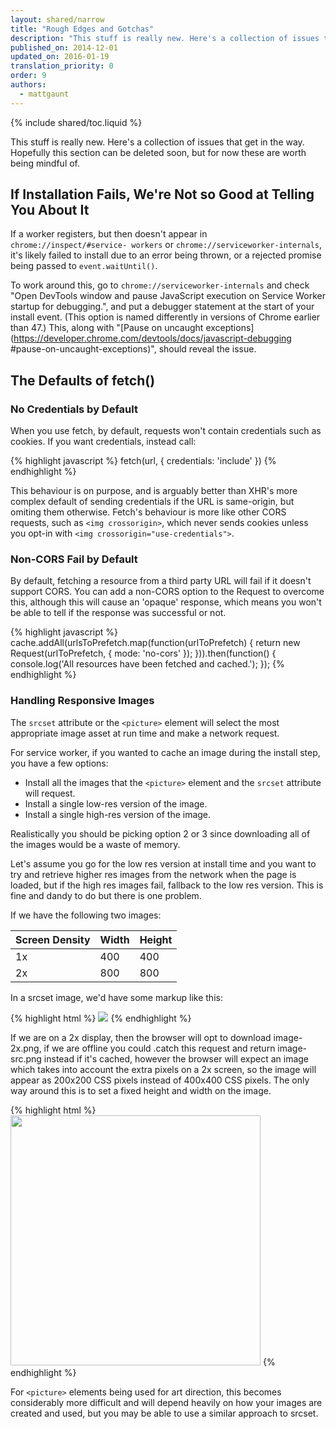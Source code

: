 ```yaml
---
layout: shared/narrow
title: "Rough Edges and Gotchas"
description: "This stuff is really new. Here's a collection of issues that get in the way. "
published_on: 2014-12-01
updated_on: 2016-01-19
translation_priority: 0
order: 9
authors:
  - mattgaunt
---
```


{% include shared/toc.liquid %}

This stuff is really new. Here's a collection of issues that get in the way.
Hopefully this section can be deleted soon, but for now these are worth being
mindful of.

## If Installation Fails, We're Not so Good at Telling You About It

If a worker registers, but then doesn't appear in `chrome://inspect/#service-
workers` or `chrome://serviceworker-internals`, it's likely failed to
install due to an error being thrown, or a rejected promise being passed to
`event.waitUntil()`.

To work around this, go to `chrome://serviceworker-internals` and check "Open
DevTools window and pause JavaScript execution on Service Worker startup for
debugging.", and put a debugger statement at the start of your install event.
(This option is named differently in versions of Chrome earlier than 47.)
This, along with  "[Pause on uncaught exceptions](https://developer.chrome.com/devtools/docs/javascript-debugging
#pause-on-uncaught-exceptions)",  should reveal the issue.

## The Defaults of fetch()

### No Credentials by Default

When you use fetch, by default, requests won't contain credentials such as 
cookies. If you want credentials, instead call:

{% highlight javascript %}
fetch(url, {
  credentials: 'include'
})
{% endhighlight %}

This behaviour is on purpose, and is arguably better than XHR's more complex
default of sending credentials if the URL is same-origin, but omiting them
otherwise. Fetch's behaviour is more like other CORS requests, such as `<img
crossorigin>`, which never sends cookies unless you opt-in with `<img
crossorigin="use-credentials">`.

### Non-CORS Fail by Default

By default, fetching a resource from a third party URL will fail if it doesn't
support CORS. You can add a non-CORS option to the Request to overcome this,
although this will cause an 'opaque' response, which means you won't be able to
tell if the response was successful or not.

{% highlight javascript %}
cache.addAll(urlsToPrefetch.map(function(urlToPrefetch) {
  return new Request(urlToPrefetch, { mode: 'no-cors' });
})).then(function() {
  console.log('All resources have been fetched and cached.');
});
{% endhighlight %}

### Handling Responsive Images

The `srcset` attribute or the `<picture>` element will select the most
appropriate image asset at run time and make a network request.

For service worker, if you wanted to cache an image during the install step, you
have a few options:

* Install all the images that the  `<picture>` element and the `srcset` 
  attribute will request.
* Install a single low-res version of the image.
* Install a single high-res version of the image.

Realistically you should be picking option 2 or 3 since downloading all of the
images would be a waste of memory.

Let's assume you go for the low res version at install time and you want to try
and retrieve higher res images from the network when the page is loaded, but if
the high res images fail, fallback to the low res version. This is fine and
dandy to do but there is one problem.

If we have the following two images:

| Screen Density | Width | Height |
| -------------- | ----- | ------ |
| 1x             | 400   | 400    |
| 2x             | 800   | 800    |

In a srcset image, we'd have some markup like this:

{% highlight html %}
<img src="image-src.png" srcset="image-src.png 1x, image-2x.png 2x" />
{% endhighlight %}

If we are on a 2x display, then the browser will opt to download image-2x.png,
if we are offline you could .catch this request and return image-src.png instead
if it's cached, however the browser will expect an image which takes into
account the extra pixels on a 2x screen, so the image will appear as 200x200 CSS
pixels instead of 400x400 CSS pixels. The only way around this is to set a fixed
height and width on the image.

{% highlight html %}
<img src="image-src.png" srcset="image-src.png 1x, image-2x.png 2x"
style="width:400px; height: 400px;" />
{% endhighlight %}

For `<picture>` elements being used for art direction, this becomes considerably
more difficult and will depend heavily on how your images are created and used,
but you may be able to use a similar approach to srcset.
